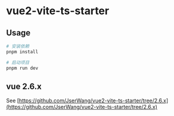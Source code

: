 # vue2-vite-ts-starter

## Usage

```bash
# 安装依赖
pnpm install

# 启动项目
pnpm run dev
```

## vue 2.6.x
See [https://github.com/JserWang/vue2-vite-ts-starter/tree/2.6.x](https://github.com/JserWang/vue2-vite-ts-starter/tree/2.6.x)

